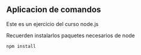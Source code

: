 ## Aplicacion de comandos

Este es un ejercicio del curso node.js

Recuerden instalarlos paquetes necesarios de node

```
npm install

```